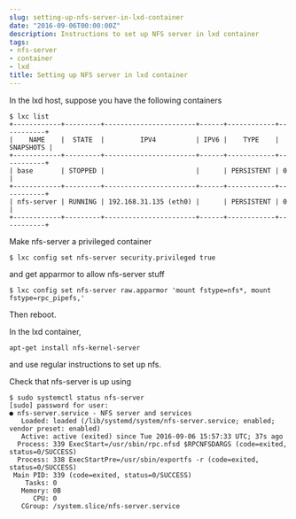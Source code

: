 ```yaml
---
slug: setting-up-nfs-server-in-lxd-container
date: "2016-09-06T00:00:00Z"
description: Instructions to set up NFS server in lxd container
tags:
- nfs-server
- container
- lxd
title: Setting up NFS server in lxd container
---
```

In the lxd host, suppose you have the following containers

```
$ lxc list
+------------+---------+-----------------------+------+------------+-----------+
|    NAME    |  STATE  |         IPV4          | IPV6 |    TYPE    | SNAPSHOTS |
+------------+---------+-----------------------+------+------------+-----------+
| base       | STOPPED |                       |      | PERSISTENT | 0         |
+------------+---------+-----------------------+------+------------+-----------+
| nfs-server | RUNNING | 192.168.31.135 (eth0) |      | PERSISTENT | 0         |
+------------+---------+-----------------------+------+------------+-----------+
```

Make nfs-server a privileged container

```
$ lxc config set nfs-server security.privileged true
```

and get apparmor to allow nfs-server stuff

```
$ lxc config set nfs-server raw.apparmor 'mount fstype=nfs*, mount fstype=rpc_pipefs,'
```

Then reboot.

In the lxd container,

```
apt-get install nfs-kernel-server
```

and use regular instructions to set up nfs.

Check that nfs-server is up using

```
$ sudo systemctl status nfs-server
[sudo] password for user: 
● nfs-server.service - NFS server and services
   Loaded: loaded (/lib/systemd/system/nfs-server.service; enabled; vendor preset: enabled)
   Active: active (exited) since Tue 2016-09-06 15:57:33 UTC; 37s ago
  Process: 339 ExecStart=/usr/sbin/rpc.nfsd $RPCNFSDARGS (code=exited, status=0/SUCCESS)
  Process: 338 ExecStartPre=/usr/sbin/exportfs -r (code=exited, status=0/SUCCESS)
 Main PID: 339 (code=exited, status=0/SUCCESS)
    Tasks: 0
   Memory: 0B
      CPU: 0
   CGroup: /system.slice/nfs-server.service
```
